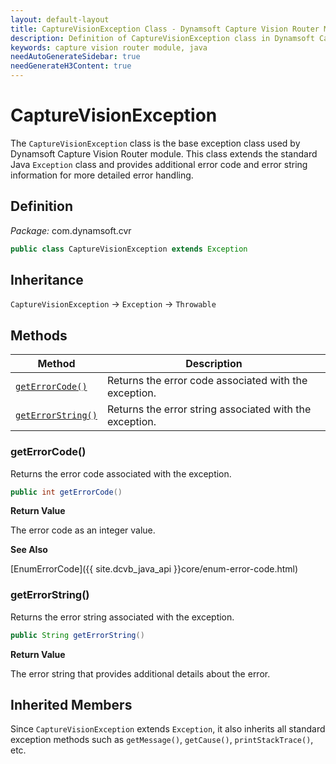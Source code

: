 ```yaml
---
layout: default-layout
title: CaptureVisionException Class - Dynamsoft Capture Vision Router Module Java Edition API Reference
description: Definition of CaptureVisionException class in Dynamsoft Capture Vision Router Module Java Edition.
keywords: capture vision router module, java
needAutoGenerateSidebar: true
needGenerateH3Content: true
---
```


# CaptureVisionException

The `CaptureVisionException` class is the base exception class used by Dynamsoft Capture Vision Router module. This class extends the standard Java `Exception` class and provides additional error code and error string information for more detailed error handling.

## Definition

*Package:* com.dynamsoft.cvr

```java
public class CaptureVisionException extends Exception
```

## Inheritance

`CaptureVisionException` -> `Exception` -> `Throwable`

## Methods

| Method | Description |
| ------ | ----------- |
| [`getErrorCode()`](#geterrorcode) | Returns the error code associated with the exception. |
| [`getErrorString()`](#geterrorstring) | Returns the error string associated with the exception. |

### getErrorCode()

Returns the error code associated with the exception.

```java
public int getErrorCode()
```

**Return Value**

The error code as an integer value.

**See Also**

[EnumErrorCode]({{ site.dcvb_java_api }}core/enum-error-code.html)

### getErrorString()

Returns the error string associated with the exception.

```java
public String getErrorString()
```

**Return Value**

The error string that provides additional details about the error.

## Inherited Members

Since `CaptureVisionException` extends `Exception`, it also inherits all standard exception methods such as `getMessage()`, `getCause()`, `printStackTrace()`, etc.

